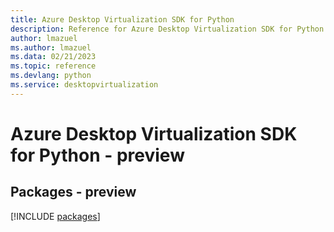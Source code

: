 ```yaml
---
title: Azure Desktop Virtualization SDK for Python
description: Reference for Azure Desktop Virtualization SDK for Python
author: lmazuel
ms.author: lmazuel
ms.data: 02/21/2023
ms.topic: reference
ms.devlang: python
ms.service: desktopvirtualization
---
```

# Azure Desktop Virtualization SDK for Python - preview
## Packages - preview
[!INCLUDE [packages](desktop-virtualization-index.md)]